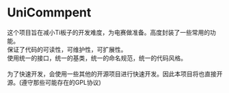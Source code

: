 # UniCommpent

这个项目旨在减小Ti板子的开发难度，为电赛做准备。高度封装了一些常用的功能。<br>
保证了代码的可读性，可维护性，可扩展性。<br>
使用统一的接口，统一的基类，统一的命名规范，统一的代码风格。<br>  
为了快速开发，会使用一些其他的开源项目进行快速开发。因此本项目将也直接开源。(遵守那些可能存在的GPL协议)<br>